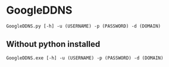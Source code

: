 # GoogleDDNS

```
GoogleDDNS.py [-h] -u (USERNAME) -p (PASSWORD) -d (DOMAIN)
```

## Without python installed

```
GoogleDDNS.exe [-h] -u (USERNAME) -p (PASSWORD) -d (DOMAIN)
```
